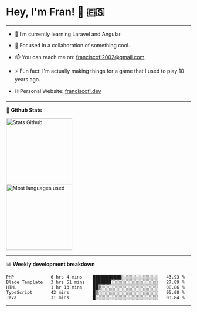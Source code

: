 # Hey, I'm Fran! 👋 :es:

-------

- 🌱 I’m currently learning Laravel and Angular.

- 👯 Focused in a collaboration of something cool.

- 📫 You can reach me on: franciscofl2002@gmail.com

- ⚡ Fun fact: I'm actually making things for a game that I used to play 10 years ago.

- ⛓  Personal Website: [franciscofl.dev](https://www.franciscofl.dev/)

-------

📝 **Github Stats**


<div align="left">
  <img height="180em" src="https://github-readme-stats.vercel.app/api?username=franciscofl12&count_private=true&show_icons=true&theme=dracula&bg_color=-45deg,282A36,3D3344" alt="Stats Github"/>
  <br>
  <img height="180em" src="https://github-readme-stats.vercel.app/api/top-langs/?username=franciscofl12&count_private&theme=dracula&bg_color=-45deg,282A36,3D3344&layout=compact&langs_count=6" alt="Most languages used"/>
</div>

-------

📊 **Weekly development breakdown**


<!--START_SECTION:waka-->
```text
PHP              6 hrs 4 mins    ███████████░░░░░░░░░░░░░░   43.93 % 
Blade Template   3 hrs 51 mins   ███████░░░░░░░░░░░░░░░░░░   27.89 % 
HTML             1 hr 13 mins    ██▒░░░░░░░░░░░░░░░░░░░░░░   08.86 % 
TypeScript       42 mins         █▒░░░░░░░░░░░░░░░░░░░░░░░   05.08 % 
Java             31 mins         █░░░░░░░░░░░░░░░░░░░░░░░░   03.84 % 
```
<!--END_SECTION:waka-->

-------

